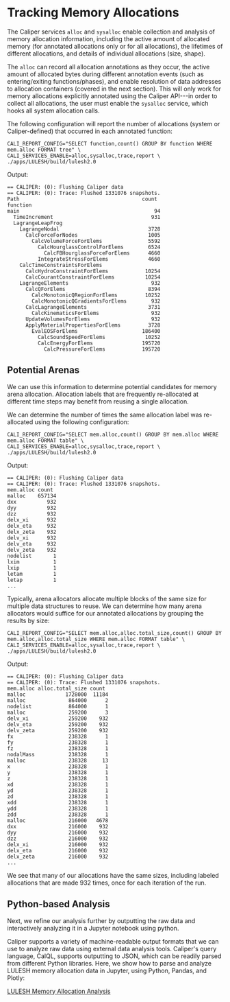 # Tracking Memory Allocations

The Caliper services `alloc` and `sysalloc` enable collection and
analysis of memory allocation information, including the active amount
of allocated memory (for annotated allocations only or for all
allocations), the lifetimes of different allocations, and details of
individual allocations (size, shape).

The `alloc` can record all allocation annotations as they occur, the
active amount of allocated bytes during different annotation events
(such as entering/exiting functions/phases), and enable resolution of
data addresses to allocation containers (covered in the next section).
This will only work for memory allocations explicitly annotated using
the Caliper API---in order to collect all allocations, the user must
enable the `sysalloc` service, which hooks all system allocation
calls.

The following configuration will report the number of allocations
(system or Caliper-defined) that occurred in each annotated function:

```
CALI_REPORT_CONFIG="SELECT function,count() GROUP BY function WHERE mem.alloc FORMAT tree" \
CALI_SERVICES_ENABLE=alloc,sysalloc,trace,report \
./apps/LULESH/build/lulesh2.0
```

Output:

```
== CALIPER: (0): Flushing Caliper data
== CALIPER: (0): Trace: Flushed 1331076 snapshots.
Path                                        count
function
main                                            94
  TimeIncrement                                931
  LagrangeLeapFrog
    LagrangeNodal                             3728
      CalcForceForNodes                       1005
        CalcVolumeForceForElems               5592
          CalcHourglassControlForElems        6524
            CalcFBHourglassForceForElems      4660
          IntegrateStressForElems             4660
    CalcTimeConstraintsForElems
      CalcHydroConstraintForElems            10254
      CalcCourantConstraintForElems          10254
    LagrangeElements                           932
      CalcQForElems                           8394
        CalcMonotonicQRegionForElems         10252
        CalcMonotonicQGradientsForElems        932
      CalcLagrangeElements                    3731
        CalcKinematicsForElems                 932
      UpdateVolumesForElems                    932
      ApplyMaterialPropertiesForElems         3728
        EvalEOSForElems                     186400
          CalcSoundSpeedForElems             10252
          CalcEnergyForElems                195720
            CalcPressureForElems            195720
```

## Potential Arenas

We can use this information to determine potential candidates for
memory arena allocation.
Allocation labels that are frequently re-allocated at different time
steps may benefit from reusing a single allocation.

We can determine the number of times the same allocation label was
re-allocated using the following configuration:

```
CALI_REPORT_CONFIG="SELECT mem.alloc,count() GROUP BY mem.alloc WHERE mem.alloc FORMAT table" \
CALI_SERVICES_ENABLE=alloc,sysalloc,trace,report \
./apps/LULESH/build/lulesh2.0
```

Output:

```
== CALIPER: (0): Flushing Caliper data
== CALIPER: (0): Trace: Flushed 1331076 snapshots.
mem.alloc count
malloc    657134
dxx          932
dyy          932
dzz          932
delx_xi      932
delx_eta     932
delx_zeta    932
delv_xi      932
delv_eta     932
delv_zeta    932
nodelist       1
lxim           1
lxip           1
letam          1
letap          1
...
```

Typically, arena allocators allocate multiple blocks of the same size
for multiple data structures to reuse.
We can determine how many arena allocators would suffice for our
annotated allocations by grouping the results by size:

```
CALI_REPORT_CONFIG="SELECT mem.alloc,alloc.total_size,count() GROUP BY mem.alloc,alloc.total_size WHERE mem.alloc FORMAT table" \
CALI_SERVICES_ENABLE=alloc,sysalloc,trace,report \
./apps/LULESH/build/lulesh2.0
```

Output:

```
== CALIPER: (0): Flushing Caliper data
== CALIPER: (0): Trace: Flushed 1331076 snapshots.
mem.alloc alloc.total_size count
malloc             1728000  11184
malloc              864000      2
nodelist            864000      1
malloc              259200      3
delv_xi             259200    932
delv_eta            259200    932
delv_zeta           259200    932
fx                  238328      1
fy                  238328      1
fz                  238328      1
nodalMass           238328      1
malloc              238328     13
x                   238328      1
y                   238328      1
z                   238328      1
xd                  238328      1
yd                  238328      1
zd                  238328      1
xdd                 238328      1
ydd                 238328      1
zdd                 238328      1
malloc              216000   4678
dxx                 216000    932
dyy                 216000    932
dzz                 216000    932
delx_xi             216000    932
delx_eta            216000    932
delx_zeta           216000    932
...
```

We see that many of our allocations have the same sizes, including
labeled allocations that are made 932 times, once for each iteration
of the run.

## Python-based Analysis

Next, we refine our analysis further by outputting the raw data and
interactively analyzing it in a Jupyter notebook using python.

Caliper supports a variety of machine-readable output formats that we
can use to analyze raw data using external data analysis tools.
Caliper's query language, CalQL, supports outputting to JSON, which
can be readily parsed from different Python libraries.  Here, we show
how to parse and analyze LULESH memory allocation data in Jupyter,
using Python, Pandas, and Plotly:

[LULESH Memory Allocation Analysis](https://nbviewer.jupyter.org/github/llnl/caliper-examples/blob/master/jupyter_notebooks/lulesh_memory_allocations.ipynb)
